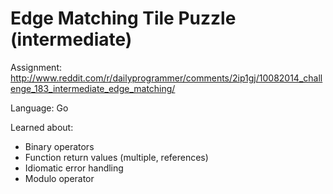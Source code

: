 # Edge Matching Tile Puzzle (intermediate)

Assignment: http://www.reddit.com/r/dailyprogrammer/comments/2ip1gj/10082014_challenge_183_intermediate_edge_matching/

Language: Go

Learned about:

- Binary operators
- Function return values (multiple, references)
- Idiomatic error handling
- Modulo operator
